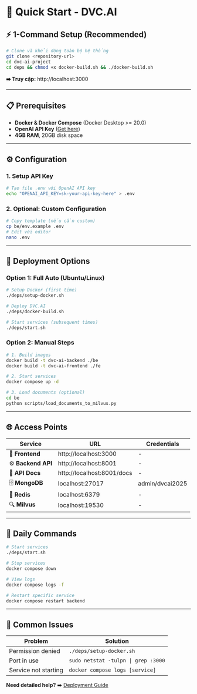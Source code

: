 # 🚀 Quick Start - DVC.AI

## ⚡ **1-Command Setup (Recommended)**

```bash
# Clone và khởi động toàn bộ hệ thống
git clone <repository-url>
cd dvc-ai-project
cd deps && chmod +x docker-build.sh && ./docker-build.sh
```

**➡️ Truy cập:** http://localhost:3000

---

## 📋 **Prerequisites**

- **Docker & Docker Compose** (Docker Desktop >= 20.0)
- **OpenAI API Key** ([Get here](https://platform.openai.com/api-keys))
- **4GB RAM**, 20GB disk space

---

## ⚙️ **Configuration**

### 1. Setup API Key
```bash
# Tạo file .env với OpenAI API key
echo "OPENAI_API_KEY=sk-your-api-key-here" > .env
```

### 2. Optional: Custom Configuration
```bash
# Copy template (nếu cần custom)
cp be/env.example .env
# Edit với editor
nano .env
```

---

## 🐳 **Deployment Options**

### **Option 1: Full Auto (Ubuntu/Linux)**
```bash
# Setup Docker (first time)
./deps/setup-docker.sh

# Deploy DVC.AI
./deps/docker-build.sh

# Start services (subsequent times)
./deps/start.sh
```

### **Option 2: Manual Steps**
```bash
# 1. Build images
docker build -t dvc-ai-backend ./be
docker build -t dvc-ai-frontend ./fe

# 2. Start services
docker compose up -d

# 3. Load documents (optional)
cd be
python scripts/load_documents_to_milvus.py
```

---

## 🌐 **Access Points**

| Service | URL | Credentials |
|---------|-----|-------------|
| 🎨 **Frontend** | http://localhost:3000 | - |
| ⚙️ **Backend API** | http://localhost:8001 | - |
| 📖 **API Docs** | http://localhost:8001/docs | - |
| 🗄️ **MongoDB** | localhost:27017 | admin/dvcai2025 |
| 🔴 **Redis** | localhost:6379 | - |
| 🔍 **Milvus** | localhost:19530 | - |

---

## 🎯 **Daily Commands**

```bash
# Start services
./deps/start.sh

# Stop services  
docker compose down

# View logs
docker compose logs -f

# Restart specific service
docker compose restart backend
```

---

## 🔧 **Common Issues**

| Problem | Solution |
|---------|----------|
| Permission denied | `./deps/setup-docker.sh` |
| Port in use | `sudo netstat -tulpn \| grep :3000` |
| Service not starting | `docker compose logs [service]` |

**Need detailed help?** ➡️ [Deployment Guide](DEPLOYMENT.md)